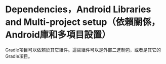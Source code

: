 # Dependencies，Android Libraries and Multi-project setup（依賴關係，Android庫和多項目設置）

Gradle項目可以依賴於其它組件。這些組件可以是外部二進制包，或者是其它的Gradle項目。
